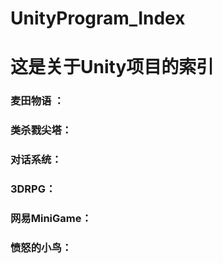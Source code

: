 # UnityProgram_Index
# 这是关于Unity项目的索引

### 麦田物语 ：
### 类杀戮尖塔：
### 对话系统：
### 3DRPG：
### 网易MiniGame：
### 愤怒的小鸟：
